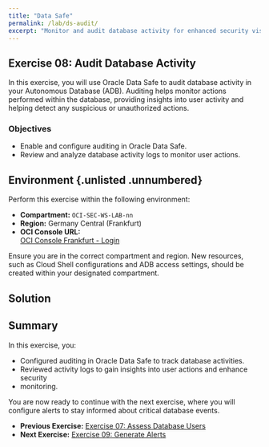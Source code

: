 ```yaml
---
title: "Data Safe"
permalink: /lab/ds-audit/
excerpt: "Monitor and audit database activity for enhanced security visibility."
---
```

<!-- markdownlint-disable MD024 -->
<!-- markdownlint-disable MD033 -->
<!-- markdownlint-disable MD041 -->

## Exercise 08: Audit Database Activity

In this exercise, you will use Oracle Data Safe to audit database activity in
your Autonomous Database (ADB). Auditing helps monitor actions performed within
the database, providing insights into user activity and helping detect any
suspicious or unauthorized actions.

### Objectives

- Enable and configure auditing in Oracle Data Safe.
- Review and analyze database activity logs to monitor user actions.

## Environment {.unlisted .unnumbered}

Perform this exercise within the following environment:

- **Compartment:** `OCI-SEC-WS-LAB-nn`
- **Region:** Germany Central (Frankfurt)
- **OCI Console URL:**  
  [OCI Console Frankfurt - Login](https://console.eu-frankfurt-1.oraclecloud.com)

Ensure you are in the correct compartment and region. New resources, such as
Cloud Shell configurations and ADB access settings, should be created within
your designated compartment.

## Solution

## Summary

In this exercise, you:

- Configured auditing in Oracle Data Safe to track database activities.
- Reviewed activity logs to gain insights into user actions and enhance security
- monitoring.

You are now ready to continue with the next exercise, where you will configure
alerts to stay informed about critical database events.

- **Previous Exercise:** [Exercise 07: Assess Database Users](#exercise-07-assess-database-users)
- **Next Exercise:** [Exercise 09: Generate Alerts](#exercise-09-generate-alerts)
